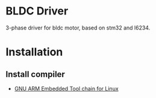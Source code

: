 # BLDC Driver
3-phase driver for bldc motor, based on stm32 and l6234.

# Installation

## Install compiler

* [GNU ARM Embedded Tool chain for Linux](https://developer.arm.com/tools-and-software/open-source-software/developer-tools/gnu-toolchain/gnu-rm/downloads)
